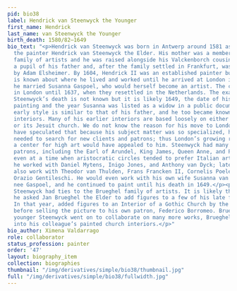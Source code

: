 ```yaml
---
pid: bio38
label: Hendrick van Steenwyck the Younger
first_name: Hendrick
last_name: van Steenwyck the Younger
birth_death: 1580/82–1649
bio_text: "<p>Hendrick van Steenwyck was born in Antwerp around 1581 as the son of
  the painter Hendrick van Steenwyck the Elder. His mother was a member of the Valckenborch
  family of artists and he was raised alongside his Valckenborch cousins. He became
  a pupil of his father and, after the family settled in Frankfurt, was also influenced
  by Adam Elsheimer. By 1604, Hendrick II was an established painter but not much
  is known about where he lived and worked until he arrived at London in 1617. There
  he married Susanna Gaspoel, who would herself become an artist. The couple remained
  in London until 1637, when they resettled in the Netherlands. The exact date of
  Steenwyck’s death is not known but it is likely 1649, the date of his last known
  painting and the year Susanna was listed as a widow in a public document.</p><p>Steenwyck’s
  early style is similar to that of his father, and he too became known for his architectural
  interiors. Many of his earlier interiors are based loosely on either Antwerp’s cathedral
  or its Jesuit church. We do not know the reason for his move to London but art historians
  have speculated that because his subject matter was so specialized, he continually
  needed to search for new clients and patrons; thus London’s growing reputation as
  a center for high art would have appealed to him. Steenwyck had many important British
  patrons, including the Earl of Arundel, King James, Queen Anne, and Prince Charles,
  even at a time when aristocratic circles tended to prefer Italian art. In London
  he worked with Daniel Mytens, Inigo Jones, and Anthony van Dyck; later, he would
  also work with Theodor van Thulden, Frans Francken II, Cornelis Poelenburgh, and
  Orazio Gentileschi. He would even work with his own wife Susanna van Steenwyck,
  nee Gaspoel, and he continued to paint until his death in 1649.</p><p>Like his father,
  Steenwyck had ties to the Brueghel family of artists. It is likely that in 1609
  he asked Jan Brueghel the Elder to add figures to a few of his late father’s paintings.
  In that year, added figures to an Interior of a Gothic Church by the elder Steenwyck
  before selling the picture to his own patron, Federico Borromeo. Brueghel and the
  younger Steenwyck went on to collaborate on many more works, Brueghel adding figures
  into his colleague’s painted church interiors.</p>"
bio_author: Ximena Valdarrago
role: collaborator
status_profession: painter
order: '47'
layout: biography_item
collection: biographies
thumbnail: "/img/derivatives/simple/bio38/thumbnail.jpg"
full: "/img/derivatives/simple/bio38/fullwidth.jpg"
---
```

